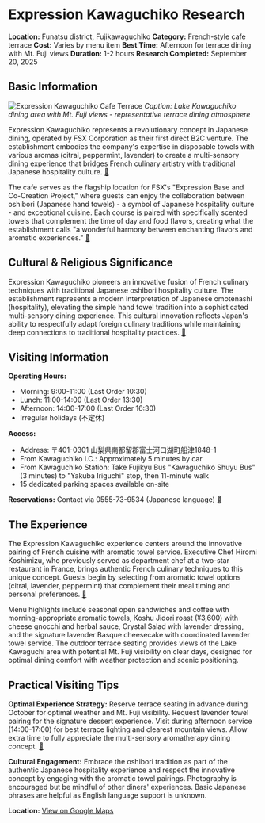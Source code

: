 # Expression Kawaguchiko Research

**Location:** Funatsu district, Fujikawaguchiko
**Category:** French-style cafe terrace
**Cost:** Varies by menu item
**Best Time:** Afternoon for terrace dining with Mt. Fuji views
**Duration:** 1-2 hours
**Research Completed:** September 20, 2025

## Basic Information

![Expression Kawaguchiko Cafe Terrace](https://upload.wikimedia.org/wikipedia/commons/7/7a/Cafe_Mahi-Mahi%2C_Ishigaki%2C_Japan.JPG)
*Caption: Lake Kawaguchiko dining area with Mt. Fuji views - representative terrace dining atmosphere*

Expression Kawaguchiko represents a revolutionary concept in Japanese dining, operated by FSX Corporation as their first direct B2C venture. The establishment embodies the company's expertise in disposable towels with various aromas (citral, peppermint, lavender) to create a multi-sensory dining experience that bridges French culinary artistry with traditional Japanese hospitality culture. [🔗](https://f-expression.com/kawaguchiko/)

The cafe serves as the flagship location for FSX's "Expression Base and Co-Creation Project," where guests can enjoy the collaboration between oshibori (Japanese hand towels) - a symbol of Japanese hospitality culture - and exceptional cuisine. Each course is paired with specifically scented towels that complement the time of day and food flavors, creating what the establishment calls "a wonderful harmony between enchanting flavors and aromatic experiences." [🔗](https://atpress.com/news/432050)

## Cultural & Religious Significance

Expression Kawaguchiko pioneers an innovative fusion of French culinary techniques with traditional Japanese oshibori hospitality culture. The establishment represents a modern interpretation of Japanese omotenashi (hospitality), elevating the simple hand towel tradition into a sophisticated multi-sensory dining experience. This cultural innovation reflects Japan's ability to respectfully adapt foreign culinary traditions while maintaining deep connections to traditional hospitality practices. [🔗](https://www.porta-y.jp/en/182239)

## Visiting Information

**Operating Hours:**
- Morning: 9:00-11:00 (Last Order 10:30)
- Lunch: 11:00-14:00 (Last Order 13:30)
- Afternoon: 14:00-17:00 (Last Order 16:30)
- Irregular holidays (不定休)

**Access:**
- Address: 〒401-0301 山梨県南都留郡富士河口湖町船津1848-1
- From Kawaguchiko I.C.: Approximately 5 minutes by car
- From Kawaguchiko Station: Take Fujikyu Bus "Kawaguchiko Shuyu Bus" (3 minutes) to "Yakuba Iriguchi" stop, then 11-minute walk
- 15 dedicated parking spaces available on-site

**Reservations:** Contact via 0555-73-9534 (Japanese language) [🔗](https://f-expression.com/kawaguchiko/)

## The Experience

The Expression Kawaguchiko experience centers around the innovative pairing of French cuisine with aromatic towel service. Executive Chef Hiromi Koshimizu, who previously served as department chef at a two-star restaurant in France, brings authentic French culinary techniques to this unique concept. Guests begin by selecting from aromatic towel options (citral, lavender, peppermint) that complement their meal timing and personal preferences. [🔗](https://www.porta-y.jp/en/gourmet/182556)

Menu highlights include seasonal open sandwiches and coffee with morning-appropriate aromatic towels, Koshu Jidori roast (¥3,600) with cheese gnocchi and herbal sauce, Crystal Salad with lavender dressing, and the signature lavender Basque cheesecake with coordinated lavender towel service. The outdoor terrace seating provides views of the Lake Kawaguchi area with potential Mt. Fuji visibility on clear days, designed for optimal dining comfort with weather protection and scenic positioning.

## Practical Visiting Tips

**Optimal Experience Strategy:** Reserve terrace seating in advance during October for optimal weather and Mt. Fuji visibility. Request lavender towel pairing for the signature dessert experience. Visit during afternoon service (14:00-17:00) for best terrace lighting and clearest mountain views. Allow extra time to fully appreciate the multi-sensory aromatherapy dining concept. [🔗](https://www.tripadvisor.com/Restaurant_Review-g1165976-d33349263-Reviews-Expression_Kawaguchiko-Fujikawaguchiko_machi_Minamitsuru_gun_Yamanashi_Prefectu.html)

**Cultural Engagement:** Embrace the oshibori tradition as part of the authentic Japanese hospitality experience and respect the innovative concept by engaging with the aromatic towel pairings. Photography is encouraged but be mindful of other diners' experiences. Basic Japanese phrases are helpful as English language support is unknown.

**Location:** [View on Google Maps](https://maps.google.com/maps?q=35.5033,138.7644)
